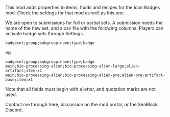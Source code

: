 This mod adds properties to items, fluids and recipes for the Icon Badges mod. Check the settings for that mod as well as this one.

We are open to submissions for full or partial sets. A submission needs the name of the new set, and a csv file with the following columns. Players can activate badge sets through Settings.
```
badgeset;group;subgroup;name;type;badge
```
eg
```
badgeset;group;subgroup;name;type;badge
main;bio-processing-alien;bio-processing-alien-large;alien-artifact;item;x1
main;bio-processing-alien;bio-processing-alien-pre;alien-pre-artifact-base;item;x1
```
Note that all fields must begin with a letter, and quotation marks are not used.

Contact me through here, discussion on the mod portal, or the SeaBlock Discord.

